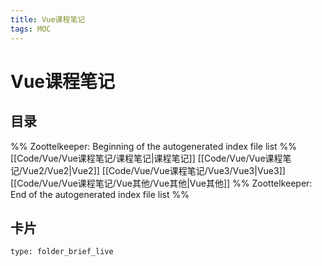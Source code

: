 ```yaml
---
title: Vue课程笔记
tags: MOC
---
```

# Vue课程笔记

## 目录



%% Zoottelkeeper: Beginning of the autogenerated index file list  %%
 [[Code/Vue/Vue课程笔记/课程笔记|课程笔记]]
 [[Code/Vue/Vue课程笔记/Vue2/Vue2|Vue2]]
 [[Code/Vue/Vue课程笔记/Vue3/Vue3|Vue3]]
 [[Code/Vue/Vue课程笔记/Vue其他/Vue其他|Vue其他]]
%% Zoottelkeeper: End of the autogenerated index file list  %%












## 卡片

```ccard
type: folder_brief_live
```



















